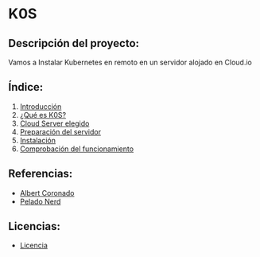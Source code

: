 # K0S

## Descripción del proyecto:
Vamos a Instalar Kubernetes en remoto en un servidor alojado en Cloud.io

## Índice:
1. [ Introducción ](https://github.com/juanglez01/K0S/blob/1820b1d44fd068e6eb067daa6bc1fb2f3d7a7b6f/Introducci%C3%B3n.md)
2. [ ¿Qué es K0S? ](https://github.com/juanglez01/K0S/blob/0eecb52d04d0afe72969c62fde07a1b86e068284/K0S.md)
3. [ Cloud Server elegido ]()
4. [ Preparación del servidor ]()
5. [ Instalación ]()
6. [ Comprobación del funcionamiento ]()

## Referencias:
- [ Albert Coronado ]()
- [ Pelado Nerd ]()

## Licencias:
- [ Licencia ]()
